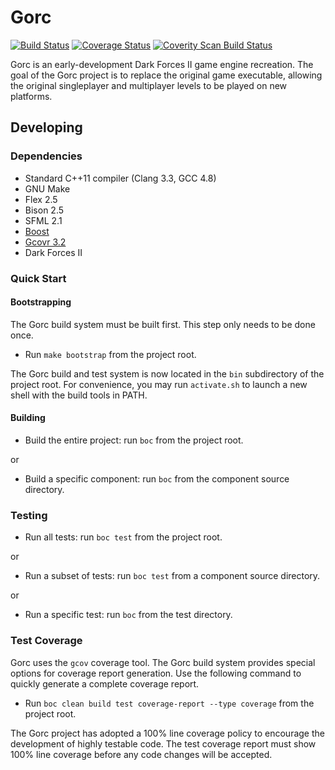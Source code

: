 # Gorc

[![Build Status](https://travis-ci.org/jdmclark/gorc.svg?branch=next)](https://travis-ci.org/jdmclark/gorc) [![Coverage Status](https://coveralls.io/repos/jdmclark/gorc/badge.svg?branch=next&service=github)](https://coveralls.io/github/jdmclark/gorc?branch=next) [![Coverity Scan Build Status](https://scan.coverity.com/projects/2223/badge.svg)](https://scan.coverity.com/projects/2223)

Gorc is an early-development Dark Forces II game engine recreation. The goal of the Gorc project is to replace the original game executable, allowing the original singleplayer and multiplayer levels to be played on new platforms.

## Developing

### Dependencies

* Standard C++11 compiler (Clang 3.3, GCC 4.8)
* GNU Make
* Flex 2.5
* Bison 2.5
* SFML 2.1
* [Boost](http://boost.org)
* [Gcovr 3.2](http://gcovr.com)
* Dark Forces II

### Quick Start

#### Bootstrapping

The Gorc build system must be built first. This step only needs to be done once.

* Run `make bootstrap` from the project root.

The Gorc build and test system is now located in the `bin` subdirectory of the project root. For
convenience, you may run `activate.sh` to launch a new shell with the build tools in PATH.

#### Building

* Build the entire project: run `boc` from the project root.

or

* Build a specific component: run `boc` from the component source directory.

### Testing

* Run all tests: run `boc test` from the project root.

or

* Run a subset of tests: run `boc test` from a component source directory.

or

* Run a specific test: run `boc` from the test directory.

### Test Coverage

Gorc uses the `gcov` coverage tool. The Gorc build system provides special options for coverage
report generation. Use the following command to quickly generate a complete coverage report.

* Run `boc clean build test coverage-report --type coverage` from the project root.

The Gorc project has adopted a 100% line coverage policy to encourage the development of highly
testable code. The test coverage report must show 100% line coverage before any code changes will
be accepted.
